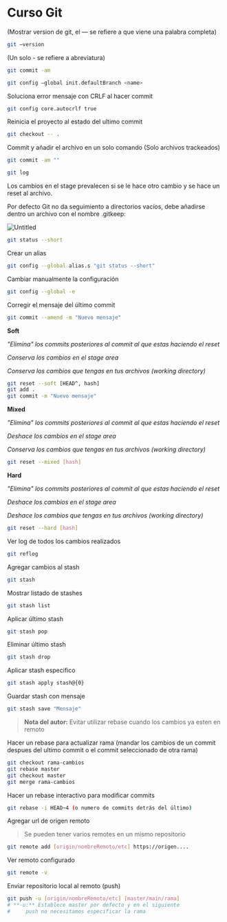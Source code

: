 # Curso Git

(Mostrar version de git, el — se refiere a que viene una palabra completa)

```bash
git —version
```

(Un solo - se refiere a abreviatura)

```bash
git commit -am 
```

```bash
git config —global init.defaultBranch <name>
```

Soluciona error mensaje con CRLF al hacer commit

```bash
git config core.autocrlf true
```

Reinicia  el proyecto al estado del ultimo commit

```bash
git checkout -- .
```

Commit y añadir el archivo en un solo comando (Solo archivos trackeados)

```bash
git commit -am ""
```

```bash
git log
```

Los cambios en el stage prevalecen si se le hace otro cambio y se hace un reset al archivo.

Por defecto Git no da seguimiento a directorios vacíos, debe añadirse dentro un archivo con el nombre .gitkeep:

![Untitled](Curso%20Git%2070587cf96a304a82bd3eda0bf08e55ec/Untitled.png)

```bash
git status --short
```

Crear un alias

```bash
git config --global alias.s "git status --short"
```

Cambiar manualmente la configuración

```bash
git config --global -e
```

Corregir el mensaje del último commit

```bash
git commit --amend -m "Nuevo mensaje"
```

**Soft**

*"Elimina" los commits posteriores al commit al que estas haciendo el reset*

*Conserva los cambios en el stage area*

*Conserva los cambios que tengas en tus archivos (working directory)*

```bash
git reset --soft [HEAD^, hash]
git add .
git commit -m "Nuevo mensaje"
```

**Mixed**

*"Elimina" los commits posteriores al commit al que estas haciendo el reset*

*Deshace los cambios en el stage area*

*Conserva los cambios que tengas en tus archivos (working directory)*

```bash
git reset --mixed [hash]
```

**Hard**

*"Elimina" los commits posteriores al commit al que estas haciendo el reset*

*Deshace los cambios en el stage area*

*Deshace los cambios que tengas en tus archivos (working directory)*

```bash
git reset --hard [hash]
```

Ver log de todos los cambios realizados

```bash
git reflog
```

Agregar cambios al stash

```bash
git stash
```

Mostrar listado de stashes

```bash
git stash list
```

Aplicar último stash

```bash
git stash pop
```

Eliminar último stash

```bash
git stash drop
```

Aplicar stash especifico

```bash
git stash apply stash@{0}
```

Guardar stash con mensaje

```bash
git stash save "Mensaje"
```

> **Nota del autor:** Evitar utilizar rebase cuando los cambios ya esten en remoto
> 

Hacer un rebase para actualizar rama (mandar los cambios de un commit despues del ultimo commit o el commit seleccionado de otra rama)

```bash
git checkout rama-cambios
git rebase master
git checkout master
git merge rama-cambios
```

Hacer un rebase interactivo para modificar commits

```bash
git rebase -i HEAD~4 (o numero de commits detrás del último)
```

Agregar url de origen remoto

> Se pueden tener varios remotes en un mismo repositorio
> 

```bash
git remote add [origin/nombreRemoto/etc] https://origen....
```

Ver remoto configurado

```bash
git remote -v
```

Enviar repositorio local al remoto (push)

```bash
git push -u [origin/nombreRemoto/etc] [master/main/rama]
# **-u:** Establece master por defecto y en el siguiente 
#     push no necesitamos especificar la rama
```